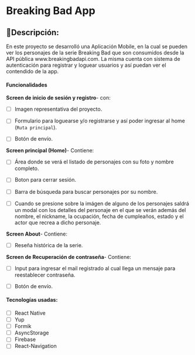 # Breaking Bad App


## 📝Descripción:

<p>En este proyecto se desarrolló una Aplicación Mobile, en la cual se pueden ver los personajes de la serie Breaking Bad que son consumidos desde la API pública www.breakingbadapi.com. La misma cuenta con sistema de autenticación para registrar y loguear usuarios y así puedan ver el contendido de la app.
</p>

#### Funcionalidades

__Screen de inicio de sesión y registro__- con:
- [ ] Imagen representativa del proyecto.
- [ ] Formulario para loguearse y/o registrarse y así poder ingresar al home (`Ruta principal`).
- [ ] Botón de envío.


__Screen principal (Home)__- Contiene:
- [ ] Área donde se verá el listado de personajes con su foto y nombre completo.
- [ ] Boton para cerrar sesión.
- [ ] Barra de búsqueda para buscar personajes por su nombre.
- [ ] Cuando se presione sobre la imágen de alguno de los personajes saldrá un modal con los detalles del personaje en el que se verán además del nombre, el nickname, la ocupación, fecha de cumpleaños, estado y el actor que recrea a dicho personaje.


__Screen About__- Contiene:
- [ ] Reseña histórica de la serie.


__Screen de Recuperación de contraseña__- Contiene:
- [ ] Input para ingresar el mail registrado al cual llega un mensaje para reestablecer contraseña.
- [ ] Botón de envío.


#### Tecnologías usadas:
- [ ] React Native
- [ ] Yup
- [ ] Formik
- [ ] AsyncStorage
- [ ] Firebase
- [ ] React-Navigation
